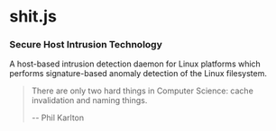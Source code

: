 # shit.js
### Secure Host Intrusion Technology

A host-based intrusion detection daemon for Linux platforms which performs
signature-based anomaly detection of the Linux filesystem.

> There are only two hard things in Computer Science: cache invalidation and
> naming things.
>
> -- Phil Karlton
